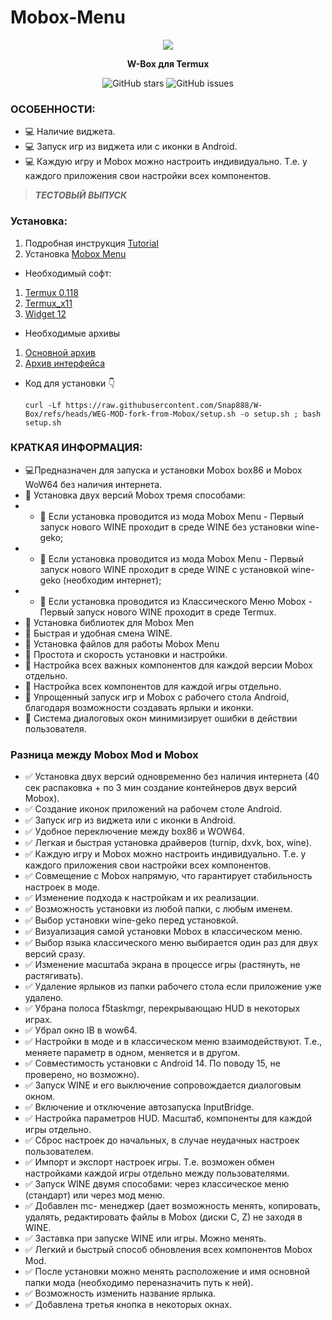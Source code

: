 # Mobox-Menu


<center><img src="images/demo-gnome.png"></center>
<p align="center"><b>W-Box для Termux</b></p>

<div align="center">

![GitHub stars](https://img.shields.io/github/stars/sabamdarif/gnome-in-termux)
![GitHub issues](https://img.shields.io/github/issues/sabamdarif/gnome-in-termux)

</div>

### ОСОБЕННОСТИ:

- :computer: Наличие виджета.
- :computer: Запуск игр из виджета или с иконки в Android.
- :computer: Каждую игру и Mobox можно настроить индивидуально. Т.е. у каждого приложения свои настройки всех компонентов.

> ***ТЕСТОВЫЙ ВЫПУСК***

### Установка:
1. Подробная инструкция [Tutorial](https://t.me/weg_mod_mobox)
2. Установка [Mobox Menu](https://t.me/weg_mod_mobox/11)
- Необходимый софт:
1. [Termux 0.118](https://t.me/weg_mod_mobox/12/136)
2. [Termux_x11](https://t.me/weg_mod_mobox/12/137)
3. [Widget 12](https://t.me/weg_mod_mobox/12/138)
- Необходимые архивы
1. [Основной архив](https://t.me/weg_mod_mobox/12/1191)
2. [Архив интерфейса](https://t.me/weg_mod_mobox/12/1227)

- Код для установки 👇
   ```
   curl -Lf https://raw.githubusercontent.com/Snap888/W-Box/refs/heads/WEG-MOD-fork-from-Mobox/setup.sh -o setup.sh ; bash setup.sh

### КРАТКАЯ ИНФОРМАЦИЯ:
- :computer:Предназначен для запуска и установки Mobox box86 и Mobox WoW64 без наличия интернета.
- 🧿 Установка двух версий Mobox тремя способами:
- - 📍 Если установка проводится из мода Mobox Menu - Первый запуск нового WINE проходит в среде WINE без установки wine-geko;
- - 📍 Если установка проводится из мода Mobox Menu - Первый запуск нового WINE проходит в среде WINE с установкой wine-geko (необходим интернет);
- - 📍 Если установка проводится из Классического Меню Mobox - Первый запуск нового WINE проходит в среде Termux.
- 🧿 Установка библиотек для Mobox Men
- 🧿 Быстрая и удобная смена WINE.
- 🧿 Установка файлов для работы Mobox Menu
- 🧿 Простота и скорость установки и настройки.
- 🧿 Настройка всех важных компонентов для каждой версии Mobox отдельно.
- 🧿 Настройка всех компонентов для каждой игры отдельно.
- 🧿 Упрощенный запуск игр и Mobox с рабочего стола Android, благодаря возможности создавать ярлыки и иконки.
- 🧿 Система диалоговых окон минимизирует ошибки в действии пользователя.

 ### Разница между Mobox Mod и Mobox
- ✅ Установка двух версий одновременно без наличия интернета (40 сек распаковка + по 3 мин создание контейнеров двух версий Mobox).
- ✅ Создание иконок приложений на рабочем столе Android.
- ✅ Запуск игр из виджета или с иконки в Android.
- ✅ Удобное переключение между box86 и WOW64.
- ✅ Легкая и быстрая установка драйверов (turnip, dxvk, box, wine).
- ✅ Каждую игру и Mobox можно настроить индивидуально. Т.е. у каждого приложения свои настройки всех компонентов.
- ✅ Совмещение с Mobox напрямую, что гарантирует стабильность настроек в моде.
- ✅ Изменение подхода к настройкам и их реализации.
- ✅ Возможность установки из любой папки, с любым именем.
- ✅ Выбор установки wine-geko перед установкой.
- ✅ Визуализация самой установки Mobox в классическом меню.
- ✅ Выбор языка классического меню выбирается один раз для двух версий сразу.
- ✅ Изменение масштаба экрана в процессе игры (растянуть, не растягивать).
- ✅ Удаление ярлыков из папки рабочего стола если приложение уже удалено.
- ✅ Убрана полоса f5taskmgr, перекрывающаю HUD в некоторых играх.
- ✅ Убрал окно IB в wow64.
- ✅ Настройки в моде и в классическом меню взаимодействуют. Т.е., меняете параметр в одном, меняется и в другом.
- ✅ Совместимость установки с Android 14. По поводу 15, не проверено, но возможно).
- ✅ Запуск WINE и его выключение сопровождается диалоговым окном.
- ✅ Включение и отключение автозапуска InputBridge.
- ✅ Настройка параметров HUD. Масштаб, компоненты для каждой игры отдельно.
- ✅ Сброс настроек до начальных, в случае неудачных настроек пользователем.
- ✅ Импорт и экспорт настроек игры. Т.е. возможен обмен настройками каждой игры отдельно между пользователями.
- ✅ Запуск WINE двумя способами: через классическое меню (стандарт) или через мод меню.
- ✅ Добавлен mc- менеджер (дает возможность менять, копировать, удалять, редактировать файлы в Mobox (диски C, Z) не заходя в WINE.
- ✅ Заставка при запуске WINE или игры. Можно менять.
- ✅ Легкий и быстрый способ обновления всех компонентов Mobox Mod.
- ✅ После установки можно менять расположение и имя основной папки мода (необходимо переназначить путь к ней).
- ✅ Возможность изменить название ярлыка.
- ✅ Добавлена третья кнопка в некоторых окнах.



